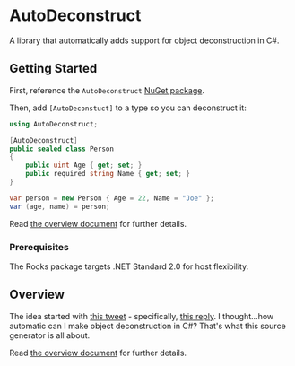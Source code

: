 # AutoDeconstruct

A library that automatically adds support for object deconstruction in C#.

## Getting Started

First, reference the `AutoDeconstruct` [NuGet package](https://www.nuget.org/packages/AutoDeconstruct).

Then, add `[AutoDeconstuct]` to a type so you can deconstruct it:

```c#
using AutoDeconstruct;

[AutoDeconstruct]
public sealed class Person
{
	public uint Age { get; set; }
	public required string Name { get; set; }
}

var person = new Person { Age = 22, Name = "Joe" };
var (age, name) = person;
```

Read [the overview document](docs/Overview.md) for further details.

### Prerequisites

The Rocks package targets .NET Standard 2.0 for host flexibility.

## Overview

The idea started with [this tweet](https://twitter.com/buhakmeh/status/1462106117564207104) - specifically, [this reply](https://twitter.com/dave_peixoto/status/1462181358248374278). I thought...how automatic can I make object deconstruction in C#? That's what this source generator is all about.

Read [the overview document](docs/Overview.md) for further details.